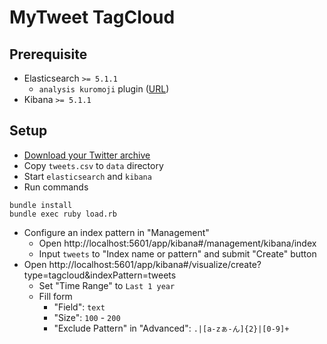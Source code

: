 # MyTweet TagCloud #


## Prerequisite ##

- Elasticsearch `>= 5.1.1`
  - `analysis kuromoji` plugin ([URL](https://www.elastic.co/guide/en/elasticsearch/plugins/current/analysis-kuromoji.html))
- Kibana `>= 5.1.1`


## Setup ##

- [Download your Twitter archive](https://support.twitter.com/articles/20170160)
- Copy `tweets.csv` to `data` directory
- Start `elasticsearch` and `kibana`
- Run commands
```
bundle install
bundle exec ruby load.rb
```
- Configure an index pattern in "Management"
  - Open http://localhost:5601/app/kibana#/management/kibana/index
  - Input `tweets` to "Index name or pattern" and submit "Create" button
- Open http://localhost:5601/app/kibana#/visualize/create?type=tagcloud&indexPattern=tweets
  - Set "Time Range" to `Last 1 year`
  - Fill form
    - "Field": `text`
    - "Size": `100` - `200`
    - "Exclude Pattern" in "Advanced": `.|[a-zぁ-ん]{2}|[0-9]+`
